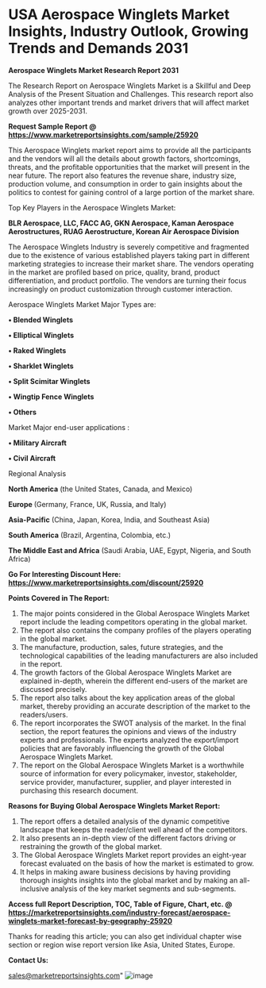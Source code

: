 # USA Aerospace Winglets Market Insights, Industry Outlook, Growing Trends and Demands 2031

<strong>Aerospace Winglets Market Research Report 2031</strong>

The Research Report on Aerospace Winglets Market is a Skillful and Deep Analysis of the Present Situation and Challenges. This research report also analyzes other important trends and market drivers that will affect market growth over 2025-2031.

<strong>Request Sample Report @ <a href=https://www.marketreportsinsights.com/sample/25920>https://www.marketreportsinsights.com/sample/25920</a></strong>

This Aerospace Winglets market report aims to provide all the participants and the vendors will all the details about growth factors, shortcomings, threats, and the profitable opportunities that the market will present in the near future. The report also features the revenue share, industry size, production volume, and consumption in order to gain insights about the politics to contest for gaining control of a large portion of the market share.

Top Key Players in the Aerospace Winglets Market:

<strong>BLR Aerospace, LLC, FACC AG, GKN Aerospace, Kaman Aerospace Aerostructures, RUAG Aerostructure, Korean Air Aerospace Division</strong>

The Aerospace Winglets Industry is severely competitive and fragmented due to the existence of various established players taking part in different marketing strategies to increase their market share. The vendors operating in the market are profiled based on price, quality, brand, product differentiation, and product portfolio. The vendors are turning their focus increasingly on product customization through customer interaction.

Aerospace Winglets Market Major Types are:

<strong>• Blended Winglets

• Elliptical Winglets

• Raked Winglets

• Sharklet Winglets

• Split Scimitar Winglets

• Wingtip Fence Winglets

• Others</strong>

Market Major end-user applications :

<strong>• Military Aircraft

• Civil Aircraft</strong>

Regional Analysis

</u><strong><b>North America</b></strong> (the United States, Canada, and Mexico)

<strong><b>Europe </b></strong>(Germany, France, UK, Russia, and Italy)

<strong><b>Asia-Pacific</b></strong> (China, Japan, Korea, India, and Southeast Asia)

<strong><b>South America</b></strong> (Brazil, Argentina, Colombia, etc.)

<strong><b>The Middle East and Africa</b></strong> (Saudi Arabia, UAE, Egypt, Nigeria, and South Africa)

<strong>Go For Interesting Discount Here: <a href=https://www.marketreportsinsights.com/discount/25920>https://www.marketreportsinsights.com/discount/25920</a></strong>

<strong>Points Covered in The Report:</strong>
<ol>
  <li>The major points considered in the Global Aerospace Winglets Market report include the leading competitors operating in the global market.</li>
  <li>The report also contains the company profiles of the players operating in the global market.</li>
  <li>The manufacture, production, sales, future strategies, and the technological capabilities of the leading manufacturers are also included in the report.</li>
  <li>The growth factors of the Global Aerospace Winglets Market are explained in-depth, wherein the different end-users of the market are discussed precisely.</li>
  <li>The report also talks about the key application areas of the global market, thereby providing an accurate description of the market to the readers/users.</li>
  <li>The report incorporates the SWOT analysis of the market. In the final section, the report features the opinions and views of the industry experts and professionals. The experts analyzed the export/import policies that are favorably influencing the growth of the Global Aerospace Winglets Market.</li>
  <li>The report on the Global Aerospace Winglets Market is a worthwhile source of information for every policymaker, investor, stakeholder, service provider, manufacturer, supplier, and player interested in purchasing this research document.</li>
</ol>
<strong>Reasons for Buying Global Aerospace Winglets Market Report:</strong>

<ol>
  <li>The report offers a detailed analysis of the dynamic competitive landscape that keeps the reader/client well ahead of the competitors.</li>
  <li>It also presents an in-depth view of the different factors driving or restraining the growth of the global market.</li>
  <li>The Global Aerospace Winglets Market report provides an eight-year forecast evaluated on the basis of how the market is estimated to grow.</li>
  <li>It helps in making aware business decisions by having providing thorough insights insights into the global market and by making an all-inclusive analysis of the key market segments and sub-segments.</li>
</ol>
<strong>Access full Report Description, TOC, Table of Figure, Chart, etc. @ <a href=https://marketreportsinsights.com/industry-forecast/aerospace-winglets-market-forecast-by-geography-25920>https://marketreportsinsights.com/industry-forecast/aerospace-winglets-market-forecast-by-geography-25920</a></strong>


Thanks for reading this article; you can also get individual chapter wise section or region wise report version like Asia, United States, Europe.

<strong>Contact Us:</strong>

sales@marketreportsinsights.com"
![image](https://github.com/user-attachments/assets/b8942254-069b-491c-9f89-0a217a765219)
